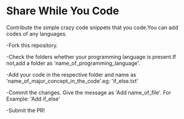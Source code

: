 # Share While You Code

Contribute the simple crazy code snippets that you code.You can add codes of any languages.

-Fork this repository.

-Check the folders whether your programming language is present.If not,add a folder as 'name_of_programming_language'.

-Add your code in the respective folder and name as 'name_of_major_concept_in_the_code'.eg: 'if_else.txt'

-Commit the changes. Give the message as 'Add name_of_file'. For Example: 'Add if_else'

-Submit the PR!

